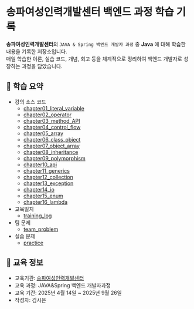 # 송파여성인력개발센터 백엔드 과정 학습 기록

**송파여성인력개발센터**의 `JAVA & Spring 백엔드 개발자 과정` 중 **Java** 에 대해 학습한 내용을 기록한 저장소입니다.  
매일 학습한 이론, 실습 코드, 개념, 회고 등을 체계적으로 정리하여 백엔드 개발자로 성장하는 과정을 담았습니다.

## 📌 학습 요약

- 강의 소스 코드
  - [chapter01_literal_variable](src/main/java/com/chapter01_literal_variable) 
  - [chapter02_operator](src/main/java/com/chapter02_operator) 
  - [chapter03_method_API](src/main/java/com/chapter03_method_API)
  - [chapter04_control_flow](src/main/java/com/chapter04_control_flow)
  - [chapter05_array](src/main/java/com/chapter05_array)
  - [chapter06_class_object](src/main/java/com/chapter06_class_object)
  - [chapter07_object_array](src/main/java/com/chapter07_object_array)
  - [chapter08_inheritance](src/main/java/com/chapter08_inheritance)
  - [chapter09_polymorphism](src/main/java/com/chapter09_polymorphism)
  - [chapter10_api](src/main/java/com/chapter10_api)
  - [chapter11_generics](src/main/java/com/chapter11_generics)
  - [chapter12_collection](src/main/java/com/chapter12_collection)
  - [chapter13_exception](src/main/java/com/chapter13_exception)
  - [chapter14_io](src/main/java/com/chapter14_io)
  - [chapter15_enum](src/main/java/com/chapter15_enum)
  - [chapter16_lambda](src/main/java/com/chapter16_lambda)
- 교육일지
  - [training_log](training_log)
- 팀 문제
  - [team_problem](src/main/java/com/team_problem)
- 실습 문제
  - [practice](src/main/java/com/practice)

## 🙌 교육 정보

- 교육기관: [송파여성인력개발센터](https://songpa.seoulwomanup.or.kr/songpa/main/main.do)
- 교육 과정: JAVA&Spring 백엔드 개발자과정
- 교육 기간: 2025년 4월 14일 ~ 2025년 9월 26일
- 작성자: 김시은

